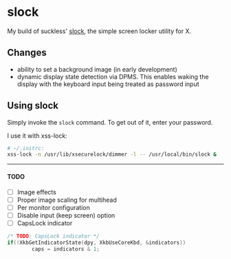 slock
=====
My build of suckless' [slock](https://tools.suckless.org/slock/), the simple screen locker utility for X.

Changes
-------
* ability to set a background image (in early development)
* dynamic display state detection via DPMS. This enables waking the display with the keyboard input being treated as password input

Using slock
-------------
Simply invoke the ```slock``` command. To get out of it, enter your password.

I use it with xss-lock:
```bash
# ~/.initrc:
xss-lock -n /usr/lib/xsecurelock/dimmer -l -- /usr/local/bin/slock &
```

---

#### TODO
* [ ] Image effects
* [ ] Proper image scaling for multihead
* [ ] Per monitor configuration
* [ ] Disable input (keep screen) option
* [ ] CapsLock indicator

```c
/* TODO: CapsLock indicator */
if(!XkbGetIndicatorState(dpy, XkbUseCoreKbd, &indicators))
        caps = indicators & 1;
```
